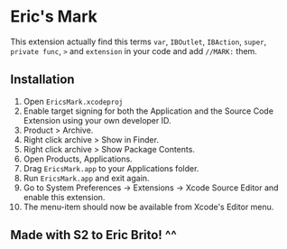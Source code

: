 Eric's Mark
===========================

This extension actually find this terms ``var``, ``IBOutlet``, ``IBAction``, ``super``, ``private func``, ``>`` and ``extension`` in your code and add ``//MARK:`` them.

Installation
------------

1. Open ``EricsMark.xcodeproj``
2. Enable target signing for both the Application and the Source Code Extension using your own developer ID.
3. Product > Archive.
4. Right click archive > Show in Finder.
5. Right click archive > Show Package Contents.
6. Open Products, Applications.
7. Drag ``EricsMark.app`` to your Applications folder.
8. Run ``EricsMark.app`` and exit again.
9. Go to System Preferences -> Extensions -> Xcode Source Editor and enable this extension.
10. The menu-item should now be available from Xcode's Editor menu.

Made with S2 to Eric Brito! ^^
------------------------------
